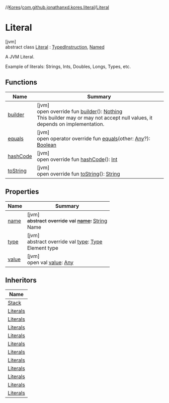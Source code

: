 //[Kores](../../../index.md)/[com.github.jonathanxd.kores.literal](../index.md)/[Literal](index.md)

# Literal

[jvm]\
abstract class [Literal](index.md) : [TypedInstruction](../../com.github.jonathanxd.kores.base/-typed-instruction/index.md), [Named](../../com.github.jonathanxd.kores.base/-named/index.md)

A JVM Literal.

Example of literals: Strings, Ints, Doubles, Longs, Types, etc.

## Functions

| Name | Summary |
|---|---|
| [builder](builder.md) | [jvm]<br>open override fun [builder](builder.md)(): [Nothing](https://kotlinlang.org/api/latest/jvm/stdlib/kotlin/-nothing/index.html)<br>This builder may or may not accept null values, it depends on implementation. |
| [equals](equals.md) | [jvm]<br>open operator override fun [equals](equals.md)(other: [Any](https://kotlinlang.org/api/latest/jvm/stdlib/kotlin/-any/index.html)?): [Boolean](https://kotlinlang.org/api/latest/jvm/stdlib/kotlin/-boolean/index.html) |
| [hashCode](hash-code.md) | [jvm]<br>open override fun [hashCode](hash-code.md)(): [Int](https://kotlinlang.org/api/latest/jvm/stdlib/kotlin/-int/index.html) |
| [toString](to-string.md) | [jvm]<br>open override fun [toString](to-string.md)(): [String](https://kotlinlang.org/api/latest/jvm/stdlib/kotlin/-string/index.html) |

## Properties

| Name | Summary |
|---|---|
| [name](name.md) | [jvm]<br>~~abstract~~ ~~override~~ ~~val~~ [~~name~~](name.md)~~:~~ [String](https://kotlinlang.org/api/latest/jvm/stdlib/kotlin/-string/index.html)<br>Name |
| [type](type.md) | [jvm]<br>abstract override val [type](type.md): [Type](https://docs.oracle.com/javase/8/docs/api/java/lang/reflect/Type.html)<br>Element type |
| [value](value.md) | [jvm]<br>open val [value](value.md): [Any](https://kotlinlang.org/api/latest/jvm/stdlib/kotlin/-any/index.html) |

## Inheritors

| Name |
|---|
| [Stack](../../com.github.jonathanxd.kores.common/-stack/index.md) |
| [Literals](../-literals/-null-literal/index.md) |
| [Literals](../-literals/-class-literal/index.md) |
| [Literals](../-literals/-byte-literal/index.md) |
| [Literals](../-literals/-short-literal/index.md) |
| [Literals](../-literals/-int-literal/index.md) |
| [Literals](../-literals/-bool-literal/index.md) |
| [Literals](../-literals/-long-literal/index.md) |
| [Literals](../-literals/-float-literal/index.md) |
| [Literals](../-literals/-double-literal/index.md) |
| [Literals](../-literals/-char-literal/index.md) |
| [Literals](../-literals/-string-literal/index.md) |
